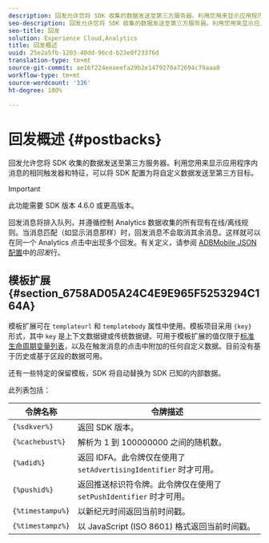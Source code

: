 ```yaml
---
description: 回发允许您将 SDK 收集的数据发送至第三方服务器。利用您用来显示应用程序内消息的相同触发器和特征，可以将 SDK 配置为将自定义数据发送至第三方目标。
seo-description: 回发允许您将 SDK 收集的数据发送至第三方服务器。利用您用来显示应用程序内消息的相同触发器和特征，可以将 SDK 配置为将自定义数据发送至第三方目标。
seo-title: 回发
solution: Experience Cloud,Analytics
title: 回发概述
uuid: 25e2a5fb-1203-40dd-96cd-b23e0f23376d
translation-type: tm+mt
source-git-commit: ae16f224eeaeefa29b2e1479270a72694c79aaa0
workflow-type: tm+mt
source-wordcount: '336'
ht-degree: 100%

---
```



# 回发概述 {#postbacks}

回发允许您将 SDK 收集的数据发送至第三方服务器。利用您用来显示应用程序内消息的相同触发器和特征，可以将 SDK 配置为将自定义数据发送至第三方目标。

>[!IMPORTANT]
>
>此功能需要 SDK 版本 4.6.0 或更高版本。

回发消息将排入队列，并遵循控制 Analytics 数据收集的所有现有在线/离线规则。当消息匹配（如显示消息那样）时，回发消息不会取消其余消息。这样就可以在同一个 Analytics 点击中出现多个回发。有关定义，请参阅 [ADBMobile JSON 配置](/help/ios/configuration/json-config/json-config.md)中的&#x200B;*回发*&#x200B;行。

## 模板扩展 {#section_6758AD05A24C4E9E965F5253294C164A}

模板扩展可在 `templateurl` 和 `templatebody` 属性中使用。模板项目采用 `{key}` 形式，其中 `key` 是上下文数据键或传统数据键。可用于模板扩展的值仅限于[标准生命周期变量列表](/help/ios/metrics.md)，以及在触发消息的点击中附加的任何自定义数据。目前没有基于历史或基于区段的数据可用。

还有一些特定的保留模板，SDK 将自动替换为 SDK 已知的内部数据。

此列表包括：

| 令牌名称 | 令牌描述 |
|--- |--- |
| `{%sdkver%}` | 返回 SDK 版本。 |
| `{%cachebust%}` | 解析为 1 到 100000000 之间的随机数。 |
| `{%adid%}` | 返回 IDFA。此令牌仅在使用了 `setAdvertisingIdentifier` 时才可用。 |
| `{%pushid%}` | 返回推送标识符令牌。此令牌仅在使用了 `setPushIdentifier` 时才可用。 |
| `{%timestampu%}` | 以新纪元时间返回当前时间戳。 |
| `{%timestampz%}` | 以 JavaScript (ISO 8601) 格式返回当前时间戳。 |
